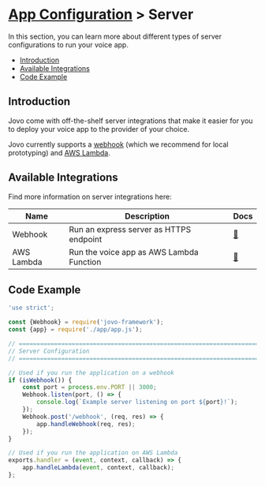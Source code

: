 # [App Configuration](../) > Server

In this section, you can learn more about different types of server configurations to run your voice app.

* [Introduction](#introduction)
* [Available Integrations](#available-integrations)
* [Code Example](#code-example)


## Introduction

Jovo come with off-the-shelf server integrations that make it easier for you to deploy your voice app to the provider of your choice.

Jovo currently supports a [webhook](#webhook) (which we recommend for local prototyping) and [AWS Lambda](#aws-lambda). 

## Available Integrations

Find more information on server integrations here:

Name | Description | Docs
------------ | ------------- | -------------
Webhook | Run an express server as HTTPS endpoint | [📝](https://github.com/jovotech/jovo-framework-nodejs/tree/master/docs/02_app-configuration/server/webhook.md)
AWS Lambda | Run the voice app as AWS Lambda Function | [📝](https://github.com/jovotech/jovo-framework-nodejs/tree/master/docs/02_app-configuration/server/aws-lambda.md)


## Code Example

```javascript
'use strict';

const {Webhook} = require('jovo-framework');
const {app} = require('./app/app.js');

// =================================================================================
// Server Configuration
// =================================================================================

// Used if you run the application on a webhook
if (isWebhook()) {
    const port = process.env.PORT || 3000;
    Webhook.listen(port, () => {
        console.log(`Example server listening on port ${port}!`);
    });
    Webhook.post('/webhook', (req, res) => {
        app.handleWebhook(req, res);
    });
}

// Used if you run the application on AWS Lambda
exports.handler = (event, context, callback) => {
    app.handleLambda(event, context, callback);
};
```
